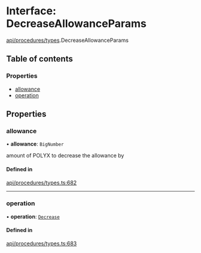 # Interface: DecreaseAllowanceParams

[api/procedures/types](../wiki/api.procedures.types).DecreaseAllowanceParams

## Table of contents

### Properties

- [allowance](../wiki/api.procedures.types.DecreaseAllowanceParams#allowance)
- [operation](../wiki/api.procedures.types.DecreaseAllowanceParams#operation)

## Properties

### allowance

• **allowance**: `BigNumber`

amount of POLYX to decrease the allowance by

#### Defined in

[api/procedures/types.ts:682](https://github.com/PolymathNetwork/polymesh-sdk/blob/299ce247/src/api/procedures/types.ts#L682)

___

### operation

• **operation**: [`Decrease`](../wiki/api.procedures.types.AllowanceOperation#decrease)

#### Defined in

[api/procedures/types.ts:683](https://github.com/PolymathNetwork/polymesh-sdk/blob/299ce247/src/api/procedures/types.ts#L683)
